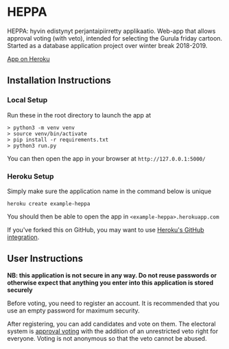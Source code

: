 # HEPPA
HEPPA: hyvin edistynyt perjantaipiirretty applikaatio.
Web-app that allows approval voting (with veto), intended for selecting the Gurula friday cartoon. Started as a database application project over winter break 2018-2019.

[App on Heroku](http://heppa.herokuapp.com/)

## Installation Instructions
### Local Setup
Run these in the root directory to launch the app at 
```
> python3 -m venv venv
> source venv/bin/activate
> pip install -r requirements.txt
> python3 run.py
```

You can then open the app in your browser at `http://127.0.0.1:5000/`

### Heroku Setup
Simply make sure the application name in the command below is unique
```
heroku create example-heppa
```

You should then be able to open the app in `<example-heppa>.herokuapp.com`

If you've forked this on GitHub, you may want to use [Heroku's GitHub integration](https://devcenter.heroku.com/articles/github-integration).

## User Instructions

**NB: this application is not secure in any way. Do not reuse passwords or otherwise expect that anything you enter into this application is stored securely**

Before voting, you need to register an account. It is recommended that you use an empty password for maximum security.

After registering, you can add candidates and vote on them. The electoral system is [approval voting](https://en.wikipedia.org/wiki/Approval_voting) with the addition of an unrestricted veto right for everyone. Voting is not anonymous so that the veto cannot be abused.
